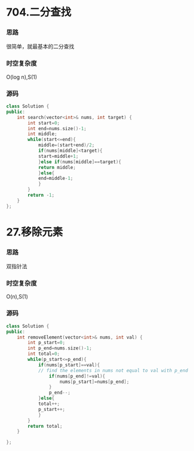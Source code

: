 # 704.二分查找
### 思路
很简单，就最基本的二分查找
### 时空复杂度
O(log n),S(1)

### 源码
```C++
class Solution {
public:
	int search(vector<int>& nums, int target) {
		int start=0;
		int end=nums.size()-1;
		int middle;
		while(start<=end){
			middle=(start+end)/2;
			if(nums[middle]<target){
			start=middle+1;
			}else if(nums[middle]==target){
			return middle;
			}else{
			end=middle-1;
			}
		}
		return -1;
	}
};
```

# 27.移除元素

### 思路
双指针法
### 时空复杂度
O(n),S(1)

### 源码
```C++
class Solution {
public:
	int removeElement(vector<int>& nums, int val) {
		int p_start=0;
		int p_end=nums.size()-1;
		int total=0;
		while(p_start<=p_end){
			if(nums[p_start]==val){
			// find the elements in nums not equal to val with p_end
				if(nums[p_end]!=val){
					nums[p_start]=nums[p_end];
				}
				p_end--;
			}else{
			total++;
			p_start++;
			}
		}
		return total;
	}

};
```
